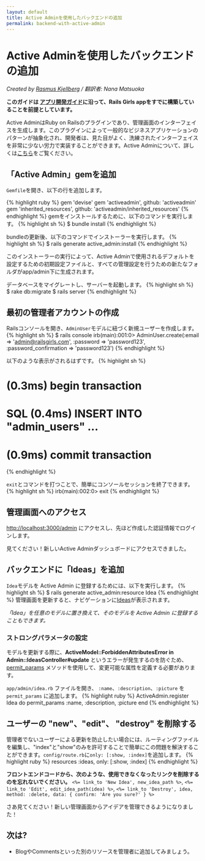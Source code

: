 ```yaml
---
layout: default
title: Active Adminを使用したバックエンドの追加
permalink: backend-with-active-admin
---
```


# Active Adminを使用したバックエンドの追加

*Created by [Rasmus Kjellberg](https://www.rasmuskjellberg.se) / 翻訳者: Nana Matsuoka*

**このガイドは [アプリ開発ガイド](/app)に沿って、Rails Girls appをすでに構築していることを前提としています。**

Active AdminはRuby on Railsのプラグインであり、管理画面のインターフェイスを生成します。このプラグインによって一般的なビジネスアプリケーションのパターンが抽象化され、開発者は、見た目がよく、洗練されたインターフェイスを非常に少ない労力で実装することができます。Active Adminについて、詳しくは[こちら](http://activeadmin.info/)をご覧ください。

## 「Active Admin」gemを追加
`Gemfile`を開き、以下の行を追加します。

{% highlight ruby %}
gem 'devise'
gem 'activeadmin', github: 'activeadmin'
gem 'inherited_resources', github: 'activeadmin/inherited_resources'
{% endhighlight %}
gemをインストールするために、以下のコマンドを実行します。
{% highlight sh %}
$ bundle install
{% endhighlight %}

bundleの更新後、以下のコマンドでインストーラーを実行します。
{% highlight sh %}
$ rails generate active_admin:install
{% endhighlight %}

このインストーラーの実行によって、Active Adminで使用されるデフォルトを設定するための初期設定ファイルと、すべての管理設定を行うための新たなフォルダがapp/admin下に生成されます。

データベースをマイグレートし、サーバーを起動します。
{% highlight sh %}
$ rake db:migrate
$ rails server
{% endhighlight %}

## 最初の管理者アカウントの作成
Railsコンソールを開き、`AdminUser`モデルに紐づく新規ユーザーを作成します。
{% highlight sh %}
$ rails console
irb(main):001:0> AdminUser.create(:email => 'admin@railsgirls.com', :password => 'password123', :password_confirmation => 'password123')
{% endhighlight %}

以下のような表示がされるはずです。
{% highlight sh %}
# (0.3ms)  begin transaction
# SQL (0.4ms)  INSERT INTO "admin_users" ...
# (0.9ms)  commit transaction
{% endhighlight %}

`exit`とコマンドを打つことで、簡単にコンソールセッションを終了できます。
{% highlight sh %}
irb(main):002:0> exit
{% endhighlight %}

## 管理画面へのアクセス
 [http://localhost:3000/admin](http://localhost:3000/admin) にアクセスし、先ほど作成した認証情報でログインします。

見てください！新しいActive Adminダッシュボードにアクセスできました。

## バックエンドに「Ideas」を追加
`Idea`モデルを Active Admin に登録するためには、以下を実行します。
{% highlight sh %}
$ rails generate active_admin:resource Idea
{% endhighlight %}
管理画面を更新すると、ナビゲーションに[Ideas](http://localhost:3000/admin/ideas)が表示されます。

*「Idea」を任意のモデルに置き換えて、そのモデルを Active Admin に登録することもできます。*

### ストロングパラメータの設定
モデルを更新する際に、**ActiveModel::ForbiddenAttributesError in Admin::IdeasController#update** というエラーが発生するのを防ぐため、[permit_params](http://activeadmin.info/docs/2-resource-customization.html) メソッドを使用して、変更可能な属性を定義する必要があります。

 `app/admin/idea.rb` ファイルを開き、 `:name`、`:description`、`:picture` を `permit_params` に追加します。
{% highlight ruby %}
ActiveAdmin.register Idea do
  permit_params :name, :description, :picture
end
{% endhighlight %}

## ユーザーの "new"、"edit"、 "destroy" を削除する
管理者でないユーザーによる更新を防止したい場合には、ルーティングファイルを編集し、"index"と"show"のみを許可することで簡単にこの問題を解決することができます。`config/route.rb`に`only: [:show, :index]`を追加します。
{% highlight ruby %}
resources :ideas, only: [:show, :index]
{% endhighlight %}

**フロントエンドコードから、次のような、使用できなくなったリンクを削除するのを忘れないでください。** `<%= link_to 'New Idea', new_idea_path %>`, `<%= link_to 'Edit', edit_idea_path(idea) %>`, `<%= link_to 'Destroy', idea, method: :delete, data: { confirm: 'Are you sure?' } %>`

さあ見てください！新しい管理画面からアイデアを管理できるようになりました！

## 次は?

* BlogやCommentsといった別のリソースを管理者に追加してみましょう。
